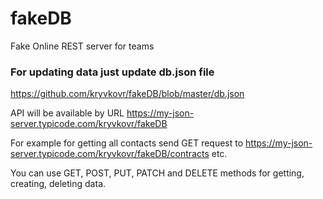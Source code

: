 # fakeDB
Fake Online REST server for teams

### For updating data just update db.json file 
https://github.com/kryvkovr/fakeDB/blob/master/db.json


API will be available by URL https://my-json-server.typicode.com/kryvkovr/fakeDB

For example for getting all contacts send GET request to https://my-json-server.typicode.com/kryvkovr/fakeDB/contracts  etc.

You can use GET, POST, PUT, PATCH and DELETE methods for getting, creating, deleting data.
